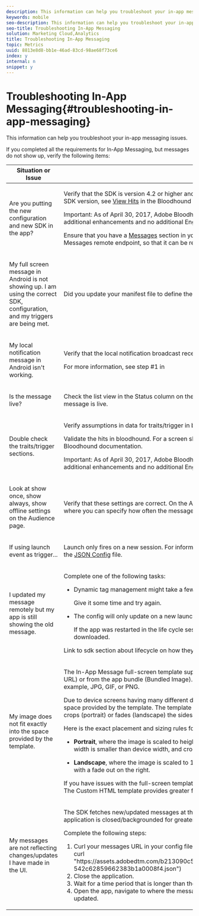 ```yaml
---
description: This information can help you troubleshoot your in-app messaging issues.
keywords: mobile
seo-description: This information can help you troubleshoot your in-app messaging issues.
seo-title: Troubleshooting In-App Messaging
solution: Marketing Cloud,Analytics
title: Troubleshooting In-App Messaging
topic: Metrics
uuid: 8813e8d8-bb1e-46ad-83cd-98ae68f73ce6
index: y
internal: n
snippet: y
---
```


# Troubleshooting In-App Messaging{#troubleshooting-in-app-messaging}

This information can help you troubleshoot your in-app messaging issues.

 If you completed all the requirements for In-App Messaging, but messages do not show up, verify the following items: 

<table id="table_DED57BD89C714BAB8C169B3C96D8D169"> 
 <thead> 
  <tr> 
   <th colname="col1" class="entry"> Situation or Issue </th> 
   <th colname="col2" class="entry"> Suggestion </th> 
  </tr>
 </thead>
 <tbody> 
  <tr> 
   <td colname="col1"> <p>Are you putting the new configuration and new SDK in the app? </p> </td> 
   <td colname="col2"> <p>Verify that the SDK is version 4.2 or higher and is correctly configured. For a screen shot showing the SDK version, see <a href="https://marketing.adobe.com/resources/help/en_US/mobile/bloodhound/view_hits.html" format="https" scope="external"> View Hits</a> in the Bloodhound documentation. </p> <p> <p>Important:  As of April 30, 2017, Adobe Bloodhound has been sunset. Starting on May 1, 2017, no additional enhancements and no additional Engineering or Adobe Expert Care support will be provided. </p> </p> <p>Ensure that you have a <a href="/help/ios/messaging-main/messaging/messaging.md" format="https" scope="external"> Messages</a> section in your configuration (the downloaded JSON file) or have a Messages remote endpoint, so that it can be retrieved from dynamic tag management. </p> </td> 
  </tr> 
  <tr> 
   <td colname="col1"> <p> My full screen message in Android is not showing up. I am using the correct SDK, configuration, and my triggers are being met. </p> </td> 
   <td colname="col2"> <p> Did you update your manifest file to define the full screen activity? </p> </td> 
  </tr> 
  <tr> 
   <td colname="col1"> <p> My local notification message in Android isn't working. </p> </td> 
   <td colname="col2"> <p>Verify that the local notification broadcast receiver is declared in your manifest. </p> <p>For more information, see step #1 in <!--REKHA--<a href="https://docs.adobe.com/content/help/en/mobile-services/android/messaging-android/inapp-messaging/messaging.html#section_380DF56C4EE4432A823940E4AE4C9E91" format="dita" scope="local">Enabling In-App Messaging</a>. </p>--> </td> 
  </tr> 
  <tr> 
   <td colname="col1"> <p>Is the message live? </p> </td> 
   <td colname="col2"> <p>Check the list view in the <span class="uicontrol"> Status</span> column on the <span class="wintitle"> Manage In-App Message</span> page and verify whether the message is live. </p> </td> 
  </tr> 
  <tr> 
   <td colname="col1"> <p>Double check the traits/trigger sections. </p> </td> 
   <td colname="col2"> <p> Verify assumptions in data for traits/trigger in bloodhound. </p> <p>Validate the hits in bloodhound. For a screen shot showing the SDK version, see <a href="https://marketing.adobe.com/resources/help/en_US/mobile/bloodhound/view_hits.html" format="https" scope="external"> View Hits</a> in the Bloodhound documentation. </p> <p> <p>Important:  As of April 30, 2017, Adobe Bloodhound has been sunset. Starting on May 1, 2017, no additional enhancements and no additional Engineering or Adobe Expert Care support will be provided. </p> </p> </td> 
  </tr> 
  <tr> 
   <td colname="col1"> <p> Look at <span class="term"> show once</span>, <span class="term"> show always</span>, <span class="term"> show offline</span> settings on the <span class="wintitle"> Audience</span> page. </p> </td> 
   <td colname="col2"> <p> Verify that these settings are correct. On the <span class="wintitle"> Audience</span> page, review the options on the <span class="uicontrol"> Trigger</span> tab, where you can specify how often the message is displayed. </p> </td> 
  </tr> 
  <tr> 
   <td colname="col1"> <p> If using launch event as trigger... </p> </td> 
   <td colname="col2"> <p> Launch only fires on a new session. For information on when a session begins, see <span class="term"> lifecycleTimeout</span> in the <a href="/help/ios/configuration/json-config/json-config.md" format="https" scope="external"> JSON Config</a> file. </p> </td> 
  </tr> 
  <tr> 
   <td colname="col1"> <p> I updated my message remotely but my app is still showing the old message. </p> </td> 
   <td colname="col2"> <p> Complete one of the following tasks: 
     <ul id="ul_F9F1B9500C8E45D2A7A37905F149B820"> 
      <li id="li_6A6CB4C5B5354B038EA9A347620FDBA0"> <p>Dynamic tag management might take a few minutes to update its endpoint with your new definition. </p> <p>Give it some time and try again. </p> </li> 
      <li id="li_CF3FBFE18C724BCBA9A0C23F03877575"> <p>The config will only update on a new launch. </p> <p>If the app was restarted in the life cycle session timeout, your new config might not have been downloaded. </p> </li> 
     </ul> </p> 
    <draft-comment> 
     <p>Link to sdk section about lifecycle on how they work and how they are configured. </p> 
    </draft-comment> </td> 
  </tr> 
  <tr> 
   <td colname="col1"> <p>My image does not fit exactly into the space provided by the template. </p> </td> 
   <td colname="col2"> <p>The In-App Message full-screen template supports showing an image from a remote server (Image URL) or from the app bundle (Bundled Image). The image should be in a standard image format, for example, JPG, GIF, or PNG. </p> <p>Due to device screens having many different dimensions, the image probably not fit exactly into the space provided by the template. The template always focuses on showing the center of the image and crops (portrait) or fades (landscape) the sides if the image does not fit. </p> <p>Here is the exact placement and sizing rules for each orientation: </p> <p> 
     <ul id="ul_271EE431B7BE4DC7A22D4B6A4B0218D6"> 
      <li id="li_AFCACA75BFA04CBC8D7505D426E24051"> <p><b>Portrait</b>, where the image is scaled to height of 195px for phone, 529px for tablet, centered if image width is smaller than device width, and cropped if image width is greater than device width. </p> </li> 
      <li id="li_DE892D0C39284328A2989ACB0C6E9E64"> <p><b>Landscape</b>, where the image is scaled to 100% of height of device, width is 75% of the device, and with a fade out on the right. </p> </li> 
     </ul> </p> <p>If you have issues with the full-screen template, you can download and use the Custom HTML template. The Custom HTML template provides greater flexibility for images and allows full control of the template. </p> </td> 
  </tr> 
  <tr> 
   <td colname="col1"> <p>My messages are not reflecting changes/updates I have made in the UI. </p> </td> 
   <td colname="col2"> <p> The SDK fetches new/updated messages at the time of a lifecycle launch. This is only when the application is closed/backgrounded for greater than the lifecycle timeout value and then re-opened. </p> <p>Complete the following steps: 
     <ol id="ol_3A4D212EC611448482F18FF39ACE8C3A"> 
      <li id="li_476D7201884F4C539CB471470EBAAE82"> Curl your messages URL in your config file to verify the remote message is updated (for example, <span class="codeph"> curl "https://assets.adobedtm.com/b213090c5204bf94318f4ef0539a38b487d10368/scripts/satellite-542c62859662383b1a0008f4.json"</span>) </li> 
      <li id="li_8C11474CD6B843BA8106BCC4A37810CC"> Close the application. </li> 
      <li id="li_EB5559C9150F4B969936E3BE24942313"> Wait for a time period that is longer than the lifecycleTimeout in the config file. </li> 
      <li id="li_8A513919476A4A32B9C78517D31BC20E"> Open the app, navigate to where the message should be displayed, and verify that it has been updated. </li> 
     </ol> </p> </td> 
  </tr> 
 </tbody> 
</table>

